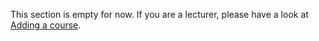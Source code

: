This section is empty for now. If you are a lecturer, please have a look at [Adding a course](/help-and-resources/for-lecturers/adding-a-course/).